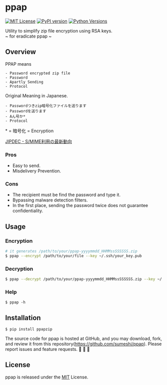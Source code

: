 # ppap

[![MIT License](http://img.shields.io/badge/license-MIT-blue.svg?style=flat)](LICENSE)
[![PyPI version](https://badge.fury.io/py/ppap.svg)](https://badge.fury.io/py/ppap)
[![Python Versions](https://img.shields.io/pypi/pyversions/ppap.svg)](https://pypi.org/project/ppap/)

Utility to simplify zip file encryption using RSA keys.  
~ for eradicate ppap ~

## Overview

PPAP means 

```
- Password encrypted zip file
- Password
- Apartly Sending
- Protocol
```

Original Meaning in Japanese.

```
- Passwordつきzip暗号化ファイルを送ります
- Passwordを送ります
- Aん号か*
- Protocol
```

\* = 暗号化 = Encryption

[JIPDEC - S/MIME利用の最新動向](https://itc.jipdec.or.jp/common/images/4_20170227_otaishi.pdf)


### Pros
- Easy to send.
- Misdelivery Prevention.

### Cons
- The recipient must be find the password and type it.
- Bypassing malware detection filters.
- In the first place, sending the password twice does not guarantee confidentiality.


## Usage

### Encryption
```bash
# it generates /path/to/your/ppap-yyyymmdd_HHMMssSSSSSS.zip
$ ppap --encrypt /path/to/your/file --key ~/.ssh/your_key.pub
```

### Decryption
```bash
$ ppap --decrypt /path/to/your/ppap-yyyymmdd_HHMMssSSSSSS.zip --key ~/.ssh/your_key
```

### Help
```
$ ppap -h
```

## Installation
```
$ pip install ppapzip
```

The source code for ppap is hosted at GitHub, and you may download, fork, and review it from this repository(https://github.com/sumeshi/ppap).
Please report issues and feature requests. :sushi: :sushi: :sushi:

## License
ppap is released under the [MIT](LICENSE) License.
